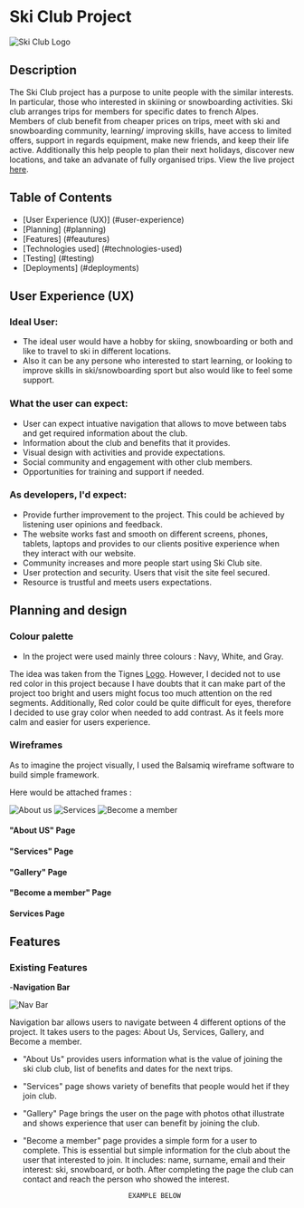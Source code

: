 # Ski Club Project

![Ski Club Logo](https://i.ibb.co/58mtcYX/ski-club.png)

## Description

The Ski Club project has a purpose to unite people with the similar interests. In particular, those who interested in skiining or snowboarding activities. Ski club arranges trips for members for specific dates to french Alpes.
Members of club benefit from cheaper prices on trips, meet with ski and snowboarding community, learning/ improving skills, have access to limited offers, support in regards equipment,  make new friends,  and keep their life active. Additionally this help people to plan their next holidays, discover new locations, and take an advanate of fully organised trips. View the live project [here](https://maxgray7-dev.github.io/ski-club_project/).



## Table of Contents

- [User Experience (UX)] (#user-experience)
- [Planning] (#planning)
- [Features] (#feautures)
- [Technologies used] (#technologies-used)
- [Testing] (#testing)
- [Deployments] (#deployments)


## User Experience (UX)

 ###  Ideal User:

 - The ideal user would have a hobby for skiing, snowboarding or both and like to travel to ski in different locations.
 - Also it can be any persone who interested to start learning, or looking to improve skills in ski/snowboarding sport but also would like to feel some support.


### What the user can expect:
- User can expect intuative navigation that allows to move between tabs and get required information about the club.
- Information about the club and benefits that it provides.
- Visual design with activities and provide expectations.
- Social community and engagement with other club members.
- Opportunities for training and support if needed.
    
### As developers,  I'd expect:
- Provide further improvement to the project. This could be achieved by listening user opinions and feedback.
- The website works fast and smooth on different screens, phones, tablets, laptops and provides to our clients positive experience when they interact with our website.
- Community increases and more people start using Ski Club site.
- User protection and security. Users that visit the site feel secured.
- Resource is trustful and meets users expectations.


## Planning and design

### Colour palette
- In the project were used mainly three colours : Navy, White, and Gray.

The idea was taken from the Tignes [Logo](https://i.ibb.co/8dFH4b4/Tignes-Logo.png). However, I decided not to use red color in this project because I have doubts that it can make part of the project too bright and users might focus too much attention on the red segments. Additionally, Red color could be quite difficult for eyes, therefore I decided to use gray color when needed to add contrast. As it feels more calm and easier for users experience.

### Wireframes 
As to imagine the project visually, I used the Balsamiq wireframe software to build simple framework.

 Here would be attached frames :
 
 ![About us](https://i.ibb.co/CQQ6qYr/About-Us.png)
 ![Services](https://i.ibb.co/b7jY7RB/Services.png)
 ![Become a member](https://i.ibb.co/9mXC2c9/Become-a-member.png)
  





#### "About US" Page



#### "Services" Page



#### "Gallery" Page




#### "Become a member" Page


#### Services Page



















## Features

### Existing Features

-__Navigation Bar__

![Nav Bar](https://i.ibb.co/8KLgwVs/Navigation-bar.png")

Navigation bar allows users to navigate between 4 different options of the project.
It takes users to the pages: About Us, Services, Gallery, and Become a member.

- "About Us" provides users information what is the value of joining the ski club club, list of benefits and dates for the next trips.
- "Services" page shows variety of benefits that people would het if they join club.
- "Gallery" Page brings the user on the page with photos othat illustrate and shows experience that user can benefit by joining the club.
- "Become a member" page provides a simple form for a user to complete. This is essential but simple information for the club about the user that interested to join. It includes: name, surname, email and their interest: ski, snowboard, or both. After completing the page the club can contact and reach the person who showed the interest.













                                EXAMPLE BELOW
